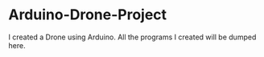 # Arduino-Drone-Project
I created a Drone using Arduino. All the programs I created will be dumped here. 
